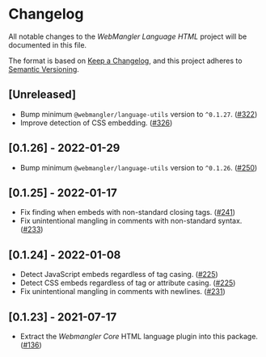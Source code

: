 # Changelog

All notable changes to the _WebMangler Language HTML_ project will be documented
in this file.

The format is based on [Keep a Changelog], and this project adheres to [Semantic
Versioning].

## [Unreleased]

- Bump minimum `@webmangler/language-utils` version to `^0.1.27`. ([#322])
- Improve detection of CSS embedding. ([#326])

## [0.1.26] - 2022-01-29

- Bump minimum `@webmangler/language-utils` version to `^0.1.26`. ([#250])

## [0.1.25] - 2022-01-17

- Fix finding when embeds with non-standard closing tags. ([#241])
- Fix unintentional mangling in comments with non-standard syntax. ([#233])

## [0.1.24] - 2022-01-08

- Detect JavaScript embeds regardless of tag casing. ([#225])
- Detect CSS embeds regardless of tag or attribute casing. ([#225])
- Fix unintentional mangling in comments with newlines. ([#231])

## [0.1.23] - 2021-07-17

- Extract the _Webmangler Core_ HTML language plugin into this package. ([#136])

[#136]: https://github.com/ericcornelissen/webmangler/pull/136
[#225]: https://github.com/ericcornelissen/webmangler/pull/225
[#231]: https://github.com/ericcornelissen/webmangler/pull/231
[#233]: https://github.com/ericcornelissen/webmangler/pull/233
[#241]: https://github.com/ericcornelissen/webmangler/pull/241
[#250]: https://github.com/ericcornelissen/webmangler/pull/250
[#322]: https://github.com/ericcornelissen/webmangler/pull/322
[#326]: https://github.com/ericcornelissen/webmangler/pull/326
[keep a changelog]: https://keepachangelog.com/en/1.0.0/ "Keep a CHANGELOG"
[semantic versioning]: https://semver.org/spec/v2.0.0.html "Semantic versioning"
